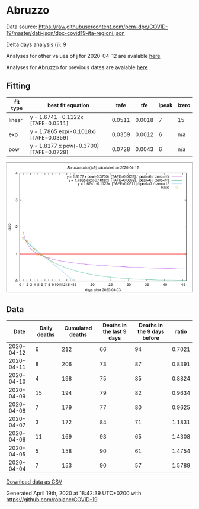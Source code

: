 # Abruzzo

Data source: https://raw.githubusercontent.com/pcm-dpc/COVID-19/master/dati-json/dpc-covid19-ita-regioni.json

Delta days analysis (j): 9

Analyses for other values of j for 2020-04-12 are avalable [here](../2020-04-12/README.md)

Analyses for Abruzzo for previous dates are avalable [here](../README.md)

## Fitting 
|fit type|best fit equation|tafe|tfe|ipeak|izero|
|-------|-----|--------|------|---|---|
|linear|y = 1.6741 -0.1122x  [TAFE=0.0511]|0.0511|0.0018|7|15|
|exp|y = 1.7865 exp(-0.1018x)  [TAFE=0.0359]|0.0359|0.0012|6|n/a|
|pow|y = 1.8177 x pow(-0.3700)  [TAFE=0.0728]|0.0728|0.0043|6|n/a|

![Plot](COVID-19_abruzzo_j9_2020-04-12.png)

## Data
|Date|Daily deaths|Cumulated deaths|Deaths in the last 9 days|Deaths in the 9 days before|ratio|
|----|----------|-----------|-------|--------------------|-----|
|2020-04-12|6|212|66|94|0.7021|
|2020-04-11|8|206|73|87|0.8391|
|2020-04-10|4|198|75|85|0.8824|
|2020-04-09|15|194|79|82|0.9634|
|2020-04-08|7|179|77|80|0.9625|
|2020-04-07|3|172|84|71|1.1831|
|2020-04-06|11|169|93|65|1.4308|
|2020-04-05|5|158|90|61|1.4754|
|2020-04-04|7|153|90|57|1.5789|

[Download data as CSV](COVID-19_abruzzo_j9_2020-04-12.csv)

Generated April 19th, 2020 at 18:42:39 UTC+0200 with https://github.com/robianc/COVID-19
